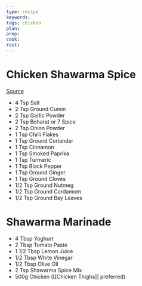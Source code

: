 ```yaml
---
type: recipe
keywords:
tags: chicken
plan:
prep:
cook:
rest:
---
```


# Chicken Shawarma Spice

[Source](https://www.youtube.com/watch?v=jNxw_AosE04)

- 4 Tsp Salt
- 2 Tsp Ground Cumin
- 2 Tsp Garlic Powder
- 2 Tsp Boharat or 7 Spice
- 2 Tsp Onion Powder
- 1 Tsp Chilli Flakes
- 1 Tsp Ground Coriander
- 1 Tsp Cinnamon
- 1 Tsp Smoked Paprika
- 1 Tsp Turmeric
- 1 Tsp Black Pepper
- 1 Tsp Ground Ginger
- 1 Tsp Ground Cloves
- 1/2 Tsp Ground Nutmeg
- 1/2 Tsp Ground Cardamom
- 1/2 Tsp Ground Bay Leaves

# Shawarma Marinade

- 4 Tbsp Yoghurt
- 2 Tbsp Tomato Paste
- 1 1/2 Tbsp Lemon Juice
- 1/2 Tbsp White Vinegar
- 1/2 Tbsp Olive Oil
- 2 Tsp Shawarma Spice Mix
- 500g Chicken ([[Chicken Thighs]] preferred)
